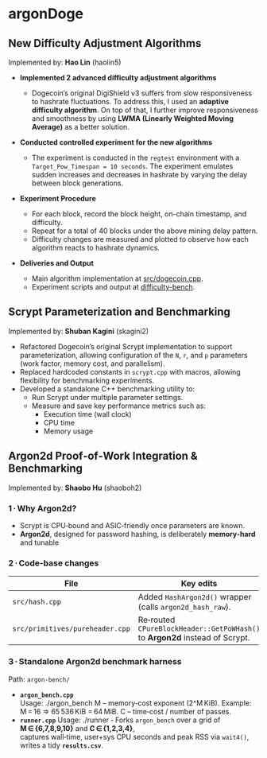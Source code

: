 # argonDoge

## New Difficulty Adjustment Algorithms

Implemented by: **Hao Lin** (haolin5)

* **Implemented 2 advanced difficulty adjustment algorithms**  
    - Dogecoin’s original DigiShield v3 suffers from slow responsiveness to hashrate fluctuations. To address this, I used an **adaptive difficulty algorithm**. On top of that, I further improve responsiveness and smoothness by using **LWMA (Linearly Weighted Moving Average)** as a better solution.

* **Conducted controlled experiment for the new algorithms**  
    - The experiment is conducted in the `regtest` environment with a `Target_Pow_Timespan = 10 seconds`. The experiment emulates sudden increases and decreases in hashrate by varying the delay between block generations.

* **Experiment Procedure**  
    - For each block, record the block height, on-chain timestamp, and difficulty.  
    - Repeat for a total of 40 blocks under the above mining delay pattern.  
    - Difficulty changes are measured and plotted to observe how each algorithm reacts to hashrate dynamics.

* **Deliveries and Output**  
    - Main algorithm implementation at [src/dogecoin.cpp](./src/dogecoin.cpp).
    - Experiment scripts and output at [difficulty-bench](./difficulty-bench/).  

## Scrypt Parameterization and Benchmarking

Implemented by: **Shuban Kagini** (skagini2)

- Refactored Dogecoin’s original Scrypt implementation to support parameterization, allowing configuration of the `N`, `r`, and `p` parameters (work factor, memory cost, and parallelism).
- Replaced hardcoded constants in `scrypt.cpp` with macros, allowing flexibility for benchmarking experiments.
- Developed a standalone C++ benchmarking utility to:
  - Run Scrypt under multiple parameter settings.
  - Measure and save key performance metrics such as:
    - Execution time (wall clock)
    - CPU time
    - Memory usage

## Argon2d Proof‑of‑Work Integration & Benchmarking  
Implemented by: **Shaobo Hu** (shaoboh2)

### 1 · Why Argon2d?
* Scrypt is CPU‑bound and ASIC‑friendly once parameters are known.  
* **Argon2d**, designed for password hashing, is deliberately **memory‑hard** and tunable

### 2 · Code‑base changes
| File | Key edits |
|------|-----------|
| `src/hash.cpp` | Added `HashArgon2d()` wrapper (calls `argon2d_hash_raw`). |
| `src/primitives/pureheader.cpp` | Re‑routed `CPureBlockHeader::GetPoWHash()` to **Argon2d** instead of Scrypt. |

### 3 · Standalone Argon2d benchmark harness
Path: `argon-bench/`

* **`argon_bench.cpp`**  
Usage: ./argon_bench <M> <C>
  M – memory‑cost exponent (2^M KiB).
      Example: M = 16 ⇒ 65 536 KiB = 64 MiB.
  C – time‑cost / number of passes.
* **`runner.cpp`**
Usage: ./runner
  ‑ Forks `argon_bench` over a grid of **M ∈ {6,7,8,9,10}** and **C ∈ {1,2,3,4}**,  
  captures wall‑time, user+sys CPU seconds and peak RSS via `wait4()`, writes
  a tidy **`results.csv`**.

